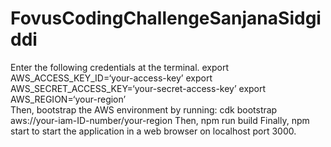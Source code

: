 # FovusCodingChallengeSanjanaSidgiddi
Enter the following credentials at the terminal.
export AWS_ACCESS_KEY_ID=‘your-access-key’ 
export AWS_SECRET_ACCESS_KEY=‘your-secret-access-key’
export AWS_REGION=‘your-region’    
Then, bootstrap the AWS environment by running:
cdk bootstrap aws://your-iam-ID-number/your-region
Then,
npm run build
Finally,
npm start
to start the application in a web browser on localhost port 3000.

